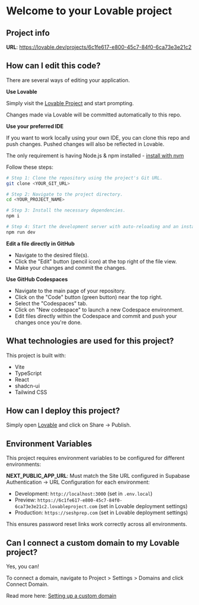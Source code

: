 # Welcome to your Lovable project

## Project info

**URL**: https://lovable.dev/projects/6c1fe617-e800-45c7-84f0-6ca73e3e21c2

## How can I edit this code?

There are several ways of editing your application.

**Use Lovable**

Simply visit the [Lovable Project](https://lovable.dev/projects/6c1fe617-e800-45c7-84f0-6ca73e3e21c2) and start prompting.

Changes made via Lovable will be committed automatically to this repo.

**Use your preferred IDE**

If you want to work locally using your own IDE, you can clone this repo and push changes. Pushed changes will also be reflected in Lovable.

The only requirement is having Node.js & npm installed - [install with nvm](https://github.com/nvm-sh/nvm#installing-and-updating)

Follow these steps:

```sh
# Step 1: Clone the repository using the project's Git URL.
git clone <YOUR_GIT_URL>

# Step 2: Navigate to the project directory.
cd <YOUR_PROJECT_NAME>

# Step 3: Install the necessary dependencies.
npm i

# Step 4: Start the development server with auto-reloading and an instant preview.
npm run dev
```

**Edit a file directly in GitHub**

- Navigate to the desired file(s).
- Click the "Edit" button (pencil icon) at the top right of the file view.
- Make your changes and commit the changes.

**Use GitHub Codespaces**

- Navigate to the main page of your repository.
- Click on the "Code" button (green button) near the top right.
- Select the "Codespaces" tab.
- Click on "New codespace" to launch a new Codespace environment.
- Edit files directly within the Codespace and commit and push your changes once you're done.

## What technologies are used for this project?

This project is built with:

- Vite
- TypeScript
- React
- shadcn-ui
- Tailwind CSS

## How can I deploy this project?

Simply open [Lovable](https://lovable.dev/projects/6c1fe617-e800-45c7-84f0-6ca73e3e21c2) and click on Share -> Publish.

## Environment Variables

This project requires environment variables to be configured for different environments:

**NEXT_PUBLIC_APP_URL**: Must match the Site URL configured in Supabase Authentication → URL Configuration for each environment:
- Development: `http://localhost:3000` (set in `.env.local`)
- Preview: `https://6c1fe617-e800-45c7-84f0-6ca73e3e21c2.lovableproject.com` (set in Lovable deployment settings)
- Production: `https://seshprep.com` (set in Lovable deployment settings)

This ensures password reset links work correctly across all environments.

## Can I connect a custom domain to my Lovable project?

Yes, you can!

To connect a domain, navigate to Project > Settings > Domains and click Connect Domain.

Read more here: [Setting up a custom domain](https://docs.lovable.dev/tips-tricks/custom-domain#step-by-step-guide)
